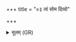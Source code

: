 +++
title = "०३ त्वं सोम दिव्यो"

+++
<details><summary>मूलम् (GR)</summary>

त्वं सोम दिव्यो नृचक्षाः  
सुगाँ अस्मभ्यं पथो अनु ख्यः । +++(Bhatt. and KauśS sugāṃ)+++  
अभि नो गोत्रं विदुष इव नेषो  
ऽच्छा नो वाचम् उशतीं जिगासि ॥
</details>